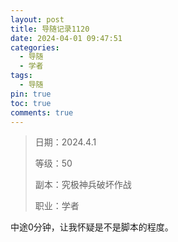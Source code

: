 ```yaml
---
layout: post
title: 导随记录1120
date: 2024-04-01 09:47:51
categories:
  - 导随
  - 学者
tags:
  - 导随
pin: true
toc: true
comments: true
---
```

> 日期：2024.4.1
>
> 等级：50
>
> 副本：究极神兵破坏作战
>
> 职业：学者

中途0分钟，让我怀疑是不是脚本的程度。